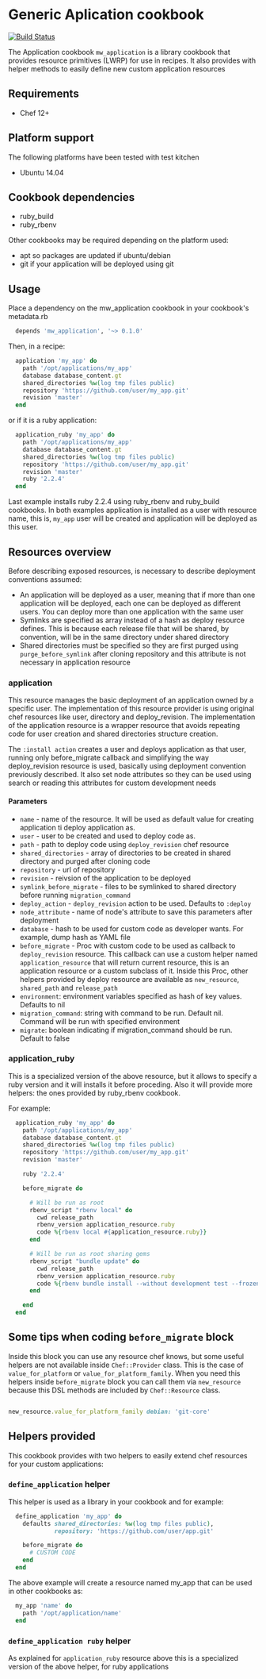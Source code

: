 # Generic Aplication cookbook

[![Build Status](https://travis-ci.org/Mikroways/mw_application.svg?branch=master)](https://travis-ci.org/Mikroways/mw_application)

The Application cookbook  `mw_application` is a library cookbook that provides
resource primitives (LWRP) for use in recipes. It also provides with helper methods
to easily define new custom application resources

Requirements
------------

* Chef 12+

Platform support
----------------

The following platforms have been tested with test kitchen

* Ubuntu 14.04

Cookbook dependencies
---------------------

* ruby_build
* ruby_rbenv

Other cookbooks may be required depending on the platform used:

* apt so packages are updated if ubuntu/debian
* git if your application will be deployed using git

Usage
-----

Place a dependency on the mw_application cookbook in your cookbook's metadata.rb

```ruby
  depends 'mw_application', '~> 0.1.0'
```

Then, in a recipe:

```ruby
  application 'my_app' do
    path '/opt/applications/my_app'
    database database_content.gt
    shared_directories %w(log tmp files public)
    repository 'https://github.com/user/my_app.git'
    revision 'master'
  end
```

or if it is a ruby application:


```ruby
  application_ruby 'my_app' do
    path '/opt/applications/my_app'
    database database_content.gt
    shared_directories %w(log tmp files public)
    repository 'https://github.com/user/my_app.git'
    revision 'master'
    ruby '2.2.4'
  end
```

Last example installs ruby 2.2.4 using ruby_rbenv and ruby_build
cookbooks. In both examples application is installed as a user with resource
name, this is, `my_app` user will be created and application will be deployed as
this user.

Resources overview
------------------

Before describing exposed resources, is necessary to describe deployment
conventions assumed:

* An application will be deployed as a user, meaning that if more than one
  application will be deployed, each one can be deployed as different users. You
  can deploy more than one application with the same user
* Symlinks are specified as array instead of a hash as deploy resource defines.
  This is because each release file that will be shared, by convention, will be
  in the same directory under shared directory
* Shared directories must be specified so they are first purged using
  `purge_before_symlink` after cloning repository and this attribute is not
  necessary in application resource



### application

This resource manages the basic deployment of an application owned by a specific user.
The implementation of this resource provider is using original chef resources
like user, directory and deploy_revision. The implementation of the application
resource is a wrapper resource that avoids repeating code for user creation and
shared directories structure creation.

The `:install action` creates a user and deploys application as that user,
running only before_migrate callback and simplifying the way deploy_revision
resource is used, basically using deployment convention previously described.
It also set node attributes so they can be used using search or reading this
attributes for custom development needs

#### Parameters

- `name` - name of the resource. It will be used as default value for creating
  application ti deploy application as.
- `user` - user to be created and used to deploy code as.
- `path` - path to deploy code using `deploy_revision` chef resource
- `shared_directories` - array of directories to be created in shared directory
  and purged after cloning code
- `repository` - url of repository
- `revision` - reivsion of the application to be deployed
- `symlink_before_migrate` - files to be symlinked to shared directory before
  running `migration_command`
- `deploy_action` - `deploy_revision` action to be used. Defaults to `:deploy`
- `node_attribute` - name of node's attribute to save this parameters after
  deployment
- `database` - hash to be used for custom code as developer wants. For example,
  dump hash as YAML file
- `before_migrate` -  Proc with custom code to be used as callback to
  `deploy_revision` resource. This callback can use a custom helper named
`application_resource` that will return current resource, this is an application
resource or a custom subclass of it. Inside this Proc, other helpers provided by
deploy resource are available as `new_resource`, `shared_path` and `release_path`
- `environment`: environment variables specified as hash of key values. Defaults
  to nil
- `migration_command`: string with command to be run. Default nil. Command will
  be run with specified environment
- `migrate`: boolean indicating if migration_command should be run. Default to
  false


### application_ruby

This is a specialized version of the above resource, but it allows to specify a
ruby version and it will installs it before proceding. Also it will provide more
helpers: the ones provided by ruby_rbenv cookbook.

For example:

```ruby
  application_ruby 'my_app' do
    path '/opt/applications/my_app'
    database database_content.gt
    shared_directories %w(log tmp files public)
    repository 'https://github.com/user/my_app.git'
    revision 'master'

    ruby '2.2.4'

    before_migrate do

      # Will be run as root
      rbenv_script "rbenv local" do
        cwd release_path
        rbenv_version application_resource.ruby
        code %{rbenv local #{application_resource.ruby}}
      end

      # Will be run as root sharing gems
      rbenv_script "bundle update" do
        cwd release_path
        rbenv_version application_resource.ruby
        code %{rbenv bundle install --without development test --frozen}
      end

    end
  end
```

Some tips when coding `before_migrate` block
--------------------------------------------

Inside this block you can use any resource chef knows, but some useful helpers
are not available inside `Chef::Provider` class. This is the case of
`value_for_platform` or `value_for_platform_family`. When you need this helpers
inside `before_migrate` block you can call them via `new_resource` because this
DSL methods are included by `Chef::Resource` class. 

```ruby

new_resource.value_for_platform_family debian: 'git-core'

```

Helpers provided
----------------

This cookbook provides with two helpers to easily extend chef resources for your
custom applications:

### `define_application` helper

This helper is used as a library in your cookbook and for example:

```ruby
  define_application 'my_app' do
    defaults shared_directories: %w(log tmp files public),
             repository: 'https://github.com/user/app.git'

    before_migrate do
      # CUSTOM CODE
    end
  end
```

The above example will create a resource named my_app that can be used in other
cookbooks as:

```ruby
  my_app 'name' do
    path '/opt/application/name'
  end
```

### `define_application ruby` helper

As explained for `application_ruby` resource above this is a specialized version
of the above helper, for ruby applications

